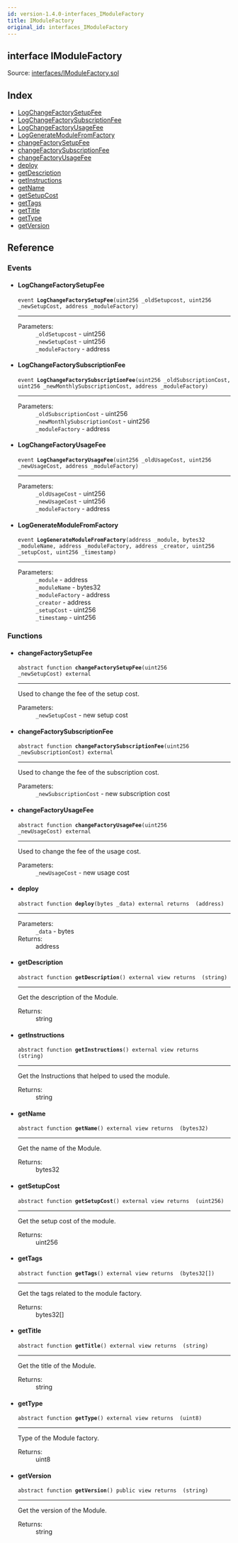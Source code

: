 ```yaml
---
id: version-1.4.0-interfaces_IModuleFactory
title: IModuleFactory
original_id: interfaces_IModuleFactory
---
```


<div class="contract-doc"><div class="contract"><h2 class="contract-header"><span class="contract-kind">interface</span> IModuleFactory</h2><div class="source">Source: <a href="git+https://github.com/PolymathNetwork/polymath-core/blob/v1.4.0/contracts/interfaces/IModuleFactory.sol" target="_blank">interfaces/IModuleFactory.sol</a></div></div><div class="index"><h2>Index</h2><ul><li><a href="interfaces_IModuleFactory.html#LogChangeFactorySetupFee">LogChangeFactorySetupFee</a></li><li><a href="interfaces_IModuleFactory.html#LogChangeFactorySubscriptionFee">LogChangeFactorySubscriptionFee</a></li><li><a href="interfaces_IModuleFactory.html#LogChangeFactoryUsageFee">LogChangeFactoryUsageFee</a></li><li><a href="interfaces_IModuleFactory.html#LogGenerateModuleFromFactory">LogGenerateModuleFromFactory</a></li><li><a href="interfaces_IModuleFactory.html#changeFactorySetupFee">changeFactorySetupFee</a></li><li><a href="interfaces_IModuleFactory.html#changeFactorySubscriptionFee">changeFactorySubscriptionFee</a></li><li><a href="interfaces_IModuleFactory.html#changeFactoryUsageFee">changeFactoryUsageFee</a></li><li><a href="interfaces_IModuleFactory.html#deploy">deploy</a></li><li><a href="interfaces_IModuleFactory.html#getDescription">getDescription</a></li><li><a href="interfaces_IModuleFactory.html#getInstructions">getInstructions</a></li><li><a href="interfaces_IModuleFactory.html#getName">getName</a></li><li><a href="interfaces_IModuleFactory.html#getSetupCost">getSetupCost</a></li><li><a href="interfaces_IModuleFactory.html#getTags">getTags</a></li><li><a href="interfaces_IModuleFactory.html#getTitle">getTitle</a></li><li><a href="interfaces_IModuleFactory.html#getType">getType</a></li><li><a href="interfaces_IModuleFactory.html#getVersion">getVersion</a></li></ul></div><div class="reference"><h2>Reference</h2><div class="events"><h3>Events</h3><ul><li><div class="item event"><span id="LogChangeFactorySetupFee" class="anchor-marker"></span><h4 class="name">LogChangeFactorySetupFee</h4><div class="body"><code class="signature">event <strong>LogChangeFactorySetupFee</strong><span>(uint256 _oldSetupcost, uint256 _newSetupCost, address _moduleFactory) </span></code><hr/><dl><dt><span class="label-parameters">Parameters:</span></dt><dd><div><code>_oldSetupcost</code> - uint256</div><div><code>_newSetupCost</code> - uint256</div><div><code>_moduleFactory</code> - address</div></dd></dl></div></div></li><li><div class="item event"><span id="LogChangeFactorySubscriptionFee" class="anchor-marker"></span><h4 class="name">LogChangeFactorySubscriptionFee</h4><div class="body"><code class="signature">event <strong>LogChangeFactorySubscriptionFee</strong><span>(uint256 _oldSubscriptionCost, uint256 _newMonthlySubscriptionCost, address _moduleFactory) </span></code><hr/><dl><dt><span class="label-parameters">Parameters:</span></dt><dd><div><code>_oldSubscriptionCost</code> - uint256</div><div><code>_newMonthlySubscriptionCost</code> - uint256</div><div><code>_moduleFactory</code> - address</div></dd></dl></div></div></li><li><div class="item event"><span id="LogChangeFactoryUsageFee" class="anchor-marker"></span><h4 class="name">LogChangeFactoryUsageFee</h4><div class="body"><code class="signature">event <strong>LogChangeFactoryUsageFee</strong><span>(uint256 _oldUsageCost, uint256 _newUsageCost, address _moduleFactory) </span></code><hr/><dl><dt><span class="label-parameters">Parameters:</span></dt><dd><div><code>_oldUsageCost</code> - uint256</div><div><code>_newUsageCost</code> - uint256</div><div><code>_moduleFactory</code> - address</div></dd></dl></div></div></li><li><div class="item event"><span id="LogGenerateModuleFromFactory" class="anchor-marker"></span><h4 class="name">LogGenerateModuleFromFactory</h4><div class="body"><code class="signature">event <strong>LogGenerateModuleFromFactory</strong><span>(address _module, bytes32 _moduleName, address _moduleFactory, address _creator, uint256 _setupCost, uint256 _timestamp) </span></code><hr/><dl><dt><span class="label-parameters">Parameters:</span></dt><dd><div><code>_module</code> - address</div><div><code>_moduleName</code> - bytes32</div><div><code>_moduleFactory</code> - address</div><div><code>_creator</code> - address</div><div><code>_setupCost</code> - uint256</div><div><code>_timestamp</code> - uint256</div></dd></dl></div></div></li></ul></div><div class="functions"><h3>Functions</h3><ul><li><div class="item function"><span id="changeFactorySetupFee" class="anchor-marker"></span><h4 class="name">changeFactorySetupFee</h4><div class="body"><code class="signature"><span>abstract </span>function <strong>changeFactorySetupFee</strong><span>(uint256 _newSetupCost) </span><span>external </span></code><hr/><div class="description"><p>Used to change the fee of the setup cost.</p></div><dl><dt><span class="label-parameters">Parameters:</span></dt><dd><div><code>_newSetupCost</code> - new setup cost</div></dd></dl></div></div></li><li><div class="item function"><span id="changeFactorySubscriptionFee" class="anchor-marker"></span><h4 class="name">changeFactorySubscriptionFee</h4><div class="body"><code class="signature"><span>abstract </span>function <strong>changeFactorySubscriptionFee</strong><span>(uint256 _newSubscriptionCost) </span><span>external </span></code><hr/><div class="description"><p>Used to change the fee of the subscription cost.</p></div><dl><dt><span class="label-parameters">Parameters:</span></dt><dd><div><code>_newSubscriptionCost</code> - new subscription cost</div></dd></dl></div></div></li><li><div class="item function"><span id="changeFactoryUsageFee" class="anchor-marker"></span><h4 class="name">changeFactoryUsageFee</h4><div class="body"><code class="signature"><span>abstract </span>function <strong>changeFactoryUsageFee</strong><span>(uint256 _newUsageCost) </span><span>external </span></code><hr/><div class="description"><p>Used to change the fee of the usage cost.</p></div><dl><dt><span class="label-parameters">Parameters:</span></dt><dd><div><code>_newUsageCost</code> - new usage cost</div></dd></dl></div></div></li><li><div class="item function"><span id="deploy" class="anchor-marker"></span><h4 class="name">deploy</h4><div class="body"><code class="signature"><span>abstract </span>function <strong>deploy</strong><span>(bytes _data) </span><span>external </span><span>returns  (address) </span></code><hr/><dl><dt><span class="label-parameters">Parameters:</span></dt><dd><div><code>_data</code> - bytes</div></dd><dt><span class="label-return">Returns:</span></dt><dd>address</dd></dl></div></div></li><li><div class="item function"><span id="getDescription" class="anchor-marker"></span><h4 class="name">getDescription</h4><div class="body"><code class="signature"><span>abstract </span>function <strong>getDescription</strong><span>() </span><span>external </span><span>view </span><span>returns  (string) </span></code><hr/><div class="description"><p>Get the description of the Module.</p></div><dl><dt><span class="label-return">Returns:</span></dt><dd>string</dd></dl></div></div></li><li><div class="item function"><span id="getInstructions" class="anchor-marker"></span><h4 class="name">getInstructions</h4><div class="body"><code class="signature"><span>abstract </span>function <strong>getInstructions</strong><span>() </span><span>external </span><span>view </span><span>returns  (string) </span></code><hr/><div class="description"><p>Get the Instructions that helped to used the module.</p></div><dl><dt><span class="label-return">Returns:</span></dt><dd>string</dd></dl></div></div></li><li><div class="item function"><span id="getName" class="anchor-marker"></span><h4 class="name">getName</h4><div class="body"><code class="signature"><span>abstract </span>function <strong>getName</strong><span>() </span><span>external </span><span>view </span><span>returns  (bytes32) </span></code><hr/><div class="description"><p>Get the name of the Module.</p></div><dl><dt><span class="label-return">Returns:</span></dt><dd>bytes32</dd></dl></div></div></li><li><div class="item function"><span id="getSetupCost" class="anchor-marker"></span><h4 class="name">getSetupCost</h4><div class="body"><code class="signature"><span>abstract </span>function <strong>getSetupCost</strong><span>() </span><span>external </span><span>view </span><span>returns  (uint256) </span></code><hr/><div class="description"><p>Get the setup cost of the module.</p></div><dl><dt><span class="label-return">Returns:</span></dt><dd>uint256</dd></dl></div></div></li><li><div class="item function"><span id="getTags" class="anchor-marker"></span><h4 class="name">getTags</h4><div class="body"><code class="signature"><span>abstract </span>function <strong>getTags</strong><span>() </span><span>external </span><span>view </span><span>returns  (bytes32[]) </span></code><hr/><div class="description"><p>Get the tags related to the module factory.</p></div><dl><dt><span class="label-return">Returns:</span></dt><dd>bytes32[]</dd></dl></div></div></li><li><div class="item function"><span id="getTitle" class="anchor-marker"></span><h4 class="name">getTitle</h4><div class="body"><code class="signature"><span>abstract </span>function <strong>getTitle</strong><span>() </span><span>external </span><span>view </span><span>returns  (string) </span></code><hr/><div class="description"><p>Get the title of the Module.</p></div><dl><dt><span class="label-return">Returns:</span></dt><dd>string</dd></dl></div></div></li><li><div class="item function"><span id="getType" class="anchor-marker"></span><h4 class="name">getType</h4><div class="body"><code class="signature"><span>abstract </span>function <strong>getType</strong><span>() </span><span>external </span><span>view </span><span>returns  (uint8) </span></code><hr/><div class="description"><p>Type of the Module factory.</p></div><dl><dt><span class="label-return">Returns:</span></dt><dd>uint8</dd></dl></div></div></li><li><div class="item function"><span id="getVersion" class="anchor-marker"></span><h4 class="name">getVersion</h4><div class="body"><code class="signature"><span>abstract </span>function <strong>getVersion</strong><span>() </span><span>public </span><span>view </span><span>returns  (string) </span></code><hr/><div class="description"><p>Get the version of the Module.</p></div><dl><dt><span class="label-return">Returns:</span></dt><dd>string</dd></dl></div></div></li></ul></div></div></div>
